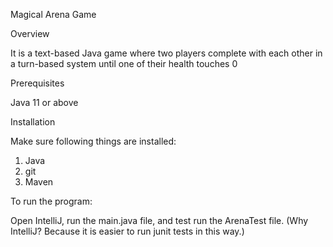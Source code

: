 Magical Arena Game

Overview

It is a text-based Java game where two players complete with each other in a turn-based system until one of their health touches 0

Prerequisites

Java 11 or above

Installation

Make sure following things are installed:
1. Java
2. git 
3. Maven

To run the program:

Open IntelliJ, run the main.java file, and test run the ArenaTest file. 
(Why IntelliJ? Because it is easier to run junit tests in this way.)

